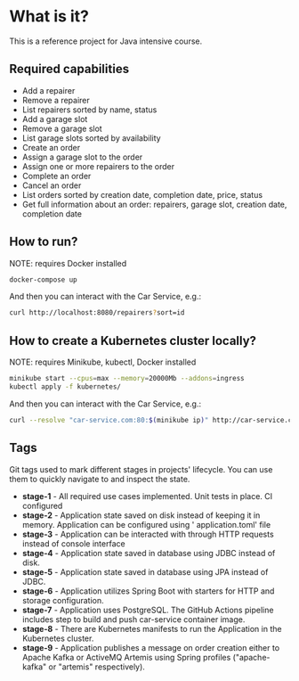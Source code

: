 # What is it?

This is a reference project for Java intensive course.

## Required capabilities

* Add a repairer
* Remove a repairer
* List repairers sorted by name, status
* Add a garage slot
* Remove a garage slot
* List garage slots sorted by availability
* Create an order
* Assign a garage slot to the order
* Assign one or more repairers to the order
* Complete an order
* Cancel an order
* List orders sorted by creation date, completion date, price, status
* Get full information about an order: repairers, garage slot, creation date, completion date

## How to run?

NOTE: requires Docker installed

```bash
docker-compose up
```

And then you can interact with the Car Service, e.g.:

```bash
curl http://localhost:8080/repairers?sort=id
```

## How to create a Kubernetes cluster locally?

NOTE: requires Minikube, kubectl, Docker installed

```bash
minikube start --cpus=max --memory=20000Mb --addons=ingress
kubectl apply -f kubernetes/
```

And then you can interact with the Car Service, e.g.:

```bash
curl --resolve "car-service.com:80:$(minikube ip)" http://car-service.com/repairers?sort=id
```

## Tags

Git tags used to mark different stages in projects' lifecycle. You can use them to quickly navigate to and inspect the
state.

* **stage-1** - All required use cases implemented. Unit tests in place. CI configured
* **stage-2** - Application state saved on disk instead of keeping it in memory. Application can be configured using '
  application.toml' file
* **stage-3** - Application can be interacted with through HTTP requests instead of console interface
* **stage-4** - Application state saved in database using JDBC instead of disk.
* **stage-5** - Application state saved in database using JPA instead of JDBC.
* **stage-6** - Application utilizes Spring Boot with starters for HTTP and storage configuration.
* **stage-7** - Application uses PostgreSQL. The GitHub Actions pipeline includes step to build and push car-service
  container image.
* **stage-8** - There are Kubernetes manifests to run the Application in the Kubernetes cluster.
* **stage-9** - Application publishes a message on order creation either to Apache Kafka or
  ActiveMQ Artemis using Spring profiles ("apache-kafka" or "artemis" respectively).